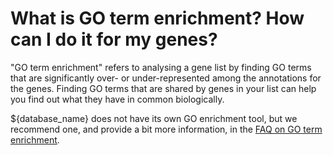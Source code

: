 # What is GO term enrichment? How can I do it for my genes?
<!-- pombase_categories: Finding data,Tools and resources,Using ontologies -->

"GO term enrichment" refers to analysing a gene list by finding GO terms
that are significantly over- or under-represented among the annotations
for the genes. Finding GO terms that are shared by genes in your list
can help you find out what they have in common biologically.

${database_name} does not have its own GO enrichment tool, but we recommend one,
and provide a bit more information, in the [FAQ on GO term enrichment](/faq/how-can-i-find-significant-shared-go-annotations-genes-list).


